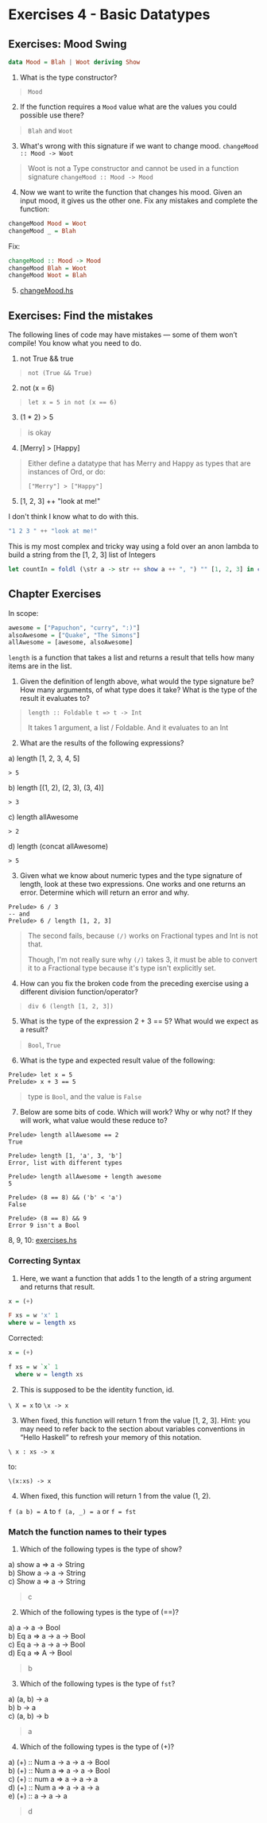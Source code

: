 # Exercises 4 - Basic Datatypes

## Exercises: Mood Swing

```haskell
data Mood = Blah | Woot deriving Show
```

1. What is the type constructor?

  > `Mood`

2. If the function requires a `Mood` value what are the values you could possible use there?

  > `Blah` and `Woot`

3. What's wrong with this signature if we want to change mood. `changeMood :: Mood -> Woot`

  > Woot is not a Type constructor and cannot be used in a function signature `changeMood :: Mood -> Mood`

4. Now we want to write the function that changes his mood. Given an input mood, it gives us the other one. Fix any mistakes and complete the function:

  ```haskell
  changeMood Mood = Woot
  changeMood _ = Blah
  ```

  Fix:

  ```haskell
  changeMood :: Mood -> Mood
  changeMood Blah = Woot
  changeMood Woot = Blah
  ```

5. [changeMood.hs](./changeMood.hs)

## Exercises: Find the mistakes

The following lines of code may have mistakes — some of them won’t compile! You know what you need to do.

1. not True && true

  > `not (True && True)`

2. not (x = 6)

  > `let x = 5 in not (x == 6)`

3. (1 * 2) > 5

  > is okay

4. [Merry] > [Happy]

  > Either define a datatype that has Merry and Happy as types that are instances of Ord, or do:
  >
  > `["Merry"] > ["Happy"]`

5. [1, 2, 3] ++ "look at me!"

  I don't think I know what to do with this.

  ```haskell
  "1 2 3 " ++ "look at me!"
  ```
  This is my most complex and tricky way using a fold over an anon lambda to build a string from the [1, 2, 3] list of Integers

  ```haskell
  let countIn = foldl (\str a -> str ++ show a ++ ", ") "" [1, 2, 3] in concat [countIn, "look at me!"]
  ```

## Chapter Exercises

In scope:

```haskell
awesome = ["Papuchon", "curry", ":)"]
alsoAwesome = ["Quake", "The Simons"]
allAwesome = [awesome, alsoAwesome]
```

`length` is a function that takes a list and returns a result that tells how many items are in the list.

1. Given the definition of length above, what would the type signature be? How many arguments, of what type does it take? What is the type of the result it evaluates to?

  > `length :: Foldable t => t -> Int`
  >
  > It takes 1 argument, a list / Foldable. And it evaluates to an Int

2. What are the results of the following expressions?

  a) length [1, 2, 3, 4, 5]

    > 5

  b) length [(1, 2), (2, 3), (3, 4)]

    > 3

  c) length allAwesome

    > 2

  d) length (concat allAwesome)

    > 5

3. Given what we know about numeric types and the type signature of length, look at these two expressions. One works and one returns an error. Determine which will return an error and why.

  ```
  Prelude> 6 / 3
  -- and
  Prelude> 6 / length [1, 2, 3]
  ```

  > The second fails, because `(/)` works on Fractional types and Int is not that.
  >
  > Though, I'm not really sure why `(/)` takes 3, it must be able to convert it to a Fractional type because it's type isn't explicitly set.

4. How can you fix the broken code from the preceding
exercise using a different division function/operator?

  > `div 6 (length [1, 2, 3])`

5. What is the type of the expression 2 + 3 == 5? What would we expect as a result?

  > `Bool`, `True`

6. What is the type and expected result value of the following:

  ```
  Prelude> let x = 5
  Prelude> x + 3 == 5
  ```

  > type is `Bool`, and the value is `False`

7. Below are some bits of code. Which will work? Why or why not? If they will work, what value would these reduce to?

  ```
  Prelude> length allAwesome == 2
  True

  Prelude> length [1, 'a', 3, 'b']
  Error, list with different types

  Prelude> length allAwesome + length awesome
  5

  Prelude> (8 == 8) && ('b' < 'a')
  False

  Prelude> (8 == 8) && 9
  Error 9 isn't a Bool
  ```
8, 9, 10: [exercises.hs](./exercises.hs)

### Correcting Syntax

1. Here, we want a function that adds 1 to the length of a string argument and returns that result.

  ```haskell
  x = (+)

  F xs = w 'x' 1
  where w = length xs
  ```

  Corrected:

  ```haskell
  x = (+)

  f xs = w `x` 1
    where w = length xs
  ```

2. This is supposed to be the identity function, id.

  `\ X = x` to `\x -> x`

3. When fixed, this function will return 1 from the value [1, 2, 3]. Hint: you may need to refer back to the section about variables conventions in “Hello Haskell” to refresh your memory of this notation.

  `\ x : xs -> x`

  to:

  `\(x:xs) -> x`

4. When fixed, this function will return 1 from the value (1, 2).

  `f (a b) = A` to `f (a, _) = a` or `f = fst`

### Match the function names to their types

1. Which of the following types is the type of show?

  a) show a => a -> String  
  b) Show a -> a -> String  
  c) Show a => a -> String

  > c

2. Which of the following types is the type of (==)?

  a) a -> a -> Bool  
  b) Eq a => a -> a -> Bool  
  c) Eq a -> a -> a -> Bool  
  d) Eq a => A -> Bool

  > b

3. Which of the following types is the type of `fst`?

  a) (a, b) -> a  
  b) b -> a  
  c) (a, b) -> b

  > a

4. Which of the following types is the type of (+)?

  a) (+) :: Num a -> a -> a -> Bool  
  b) (+) :: Num a => a -> a -> Bool  
  c) (+) :: num a => a -> a -> a  
  d) (+) :: Num a => a -> a -> a  
  e) (+) :: a -> a -> a

  > d
